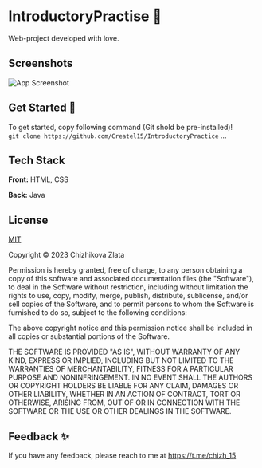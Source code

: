 
# IntroductoryPractise 📝  
Web-project developed with love.  

## Screenshots  
![App Screenshot](https://sun9-43.userapi.com/impg/Qg5eokSTLWpuay4zSuKzw_KC8QnqAu980KxhHg/qsKybtvp88w.jpg?size=650x384&quality=96&sign=e89c85e35c763e3ab5f813c8cee60ff7&type=album)  

## Get Started 🚀  
To get started, copy following command (Git shold be pre-installed)!  
```git clone https://github.com/Createl15/IntroductoryPractice```
...

## Tech Stack  
**Front:** HTML, CSS 

**Back:** Java 


 
## License  
[MIT](https://choosealicense.com/licenses/mit/)  

Copyright © 2023 Chizhikova Zlata

Permission is hereby granted, free of charge, to any person obtaining a copy
of this software and associated documentation files (the "Software"), to deal
in the Software without restriction, including without limitation the rights
to use, copy, modify, merge, publish, distribute, sublicense, and/or sell
copies of the Software, and to permit persons to whom the Software is
furnished to do so, subject to the following conditions:

The above copyright notice and this permission notice shall be included in all
copies or substantial portions of the Software.

THE SOFTWARE IS PROVIDED "AS IS", WITHOUT WARRANTY OF ANY KIND, EXPRESS OR
IMPLIED, INCLUDING BUT NOT LIMITED TO THE WARRANTIES OF MERCHANTABILITY,
FITNESS FOR A PARTICULAR PURPOSE AND NONINFRINGEMENT. IN NO EVENT SHALL THE
AUTHORS OR COPYRIGHT HOLDERS BE LIABLE FOR ANY CLAIM, DAMAGES OR OTHER
LIABILITY, WHETHER IN AN ACTION OF CONTRACT, TORT OR OTHERWISE, ARISING FROM,
OUT OF OR IN CONNECTION WITH THE SOFTWARE OR THE USE OR OTHER DEALINGS IN THE
SOFTWARE.

## Feedback ✨ 
If you have any feedback, please reach to me at https://t.me/chizh_15 